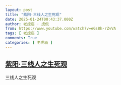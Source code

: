 ```yaml
---
layout: post
title: "紫阳·三线人之生死观"
date: 2025-01-24T00:43:37.000Z
author: 老虎庙 · 虎侃
from: https://www.youtube.com/watch?v=eGs8h-rZvVA
tags: [ 老虎庙 ]
comments: True
categories: [ 老虎庙 ]
---
```

<!--1737679417000-->
[紫阳·三线人之生死观](https://www.youtube.com/watch?v=eGs8h-rZvVA)
------

<div>
三线人之生死观
</div>

